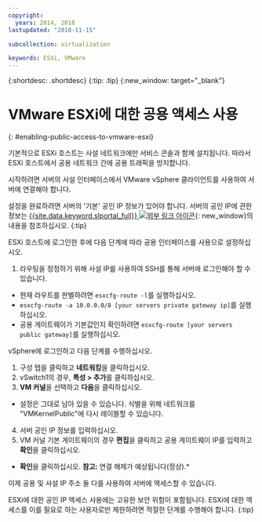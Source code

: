 ```yaml
---
copyright:
  years: 2014, 2018
lastupdated: "2018-11-15"

subcollection: virtualization

keywords: ESXi, VMware
---
```

{:shortdesc: .shortdesc}
{:tip: .tip}
{:new_window: target="_blank"}

# VMware ESXi에 대한 공용 액세스 사용
{: #enabling-public-access-to-vmware-esxi}

기본적으로 ESXi 호스트는 사설 네트워크에만 서비스 콘솔과 함께 설치됩니다. 따라서 ESXi 호스트에서 공용 네트워크 간에 공용 트래픽을 방지합니다.

시작하려면 서버의 사설 인터페이스에서 VMware vSphere 클라이언트를 사용하여 서버에 연결해야 합니다.

설정을 완료하려면 서버의 '기본' 공인 IP 정보가 있어야 합니다. 서버의 공인 IP에 관한 정보는 [{{site.data.keyword.slportal_full}} ![외부 링크 아이콘](../../icons/launch-glyph.svg "외부 링크 아이콘")](https://control.softlayer.com/){: new_window}의 내용을 참조하십시오.
{:tip}

ESXi 호스트에 로그인한 후에 다음 단계에 따라 공용 인터페이스를 사용으로 설정하십시오. 

1. 라우팅을 정정하기 위해 사설 IP를 사용하여 SSH를 통해 서버에 로그인해야 할 수 있습니다.
* 현재 라우트를 판별하려면 `esxcfg-route -l`를 실행하십시오. 
* `esxcfg-route -a 10.0.0.0/8 [your servers private gateway ip]`를 실행하십시오. 
* 공용 게이트웨이가 기본값인지 확인하려면 `esxcfg-route [your servers public gateway]`를 실행하십시오. 

vSphere에 로그인하고 다음 단계를 수행하십시오. 

1. 구성 탭을 클릭하고 **네트워킹**을 클릭하십시오.
2. vSwitch1의 경우, **특성 > 추가**를 클릭하십시오. 
3. **VM 커널**을 선택하고 **다음**을 클릭하십시오.
* 설정은 그대로 남아 있을 수 있습니다. 식별을 위해 네트워크를 "VMKernelPublic"에 다시 레이블할 수 있습니다.
4. 서버 공인 IP 정보를 입력하십시오. 
5. VM 커널 기본 게이트웨이의 경우 **편집**을 클릭하고 공용 게이트웨이 IP를 입력하고 **확인**을 클릭하십시오.
* **확인**을 클릭하십시오. **참고:** 연결 해제가 예상됩니다(정상).*

이제 공용 및 사설 IP 주소 둘 다를 사용하여 서버에 액세스할 수 있습니다.

ESXi에 대한 공인 IP 액세스 사용에는 고유한 보안 위험이 포함됩니다. ESXi에 대한 액세스를 이를 필요로 하는 사용자로만 제한하려면 적절한 단계를 수행해야 합니다. {:tip}
